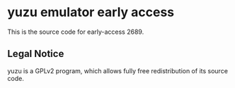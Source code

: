 yuzu emulator early access
=============

This is the source code for early-access 2689.

## Legal Notice

yuzu is a GPLv2 program, which allows fully free redistribution of its source code.